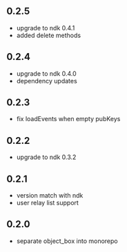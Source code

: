 ## 0.2.5

 - upgrade to ndk 0.4.1
 - added delete methods

## 0.2.4

 - upgrade to ndk 0.4.0
 - dependency updates

## 0.2.3
- fix loadEvents when empty pubKeys

## 0.2.2
- upgrade to ndk 0.3.2

## 0.2.1
 - version match with ndk
 - user relay list support

## 0.2.0
 - separate object_box into monorepo
